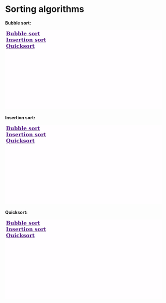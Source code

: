 # Sorting algorithms

**Bubble sort:**

<p align="left">
  <img src="./bubble/bs.gif" width="600"/>
</p>

**Insertion sort:**

<p align="left">
  <img src="./insertion/is.gif" width="600"/>
</p>

**Quicksort:**

<p align="left">
  <img src="./quicksort/qs.gif" width="600"/>
</p>
